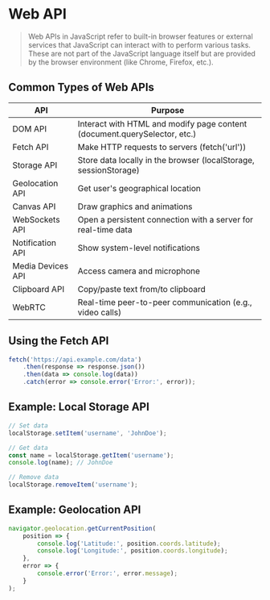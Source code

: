 # Web API

> Web APIs in JavaScript refer to built-in browser features or external services that JavaScript can interact with to perform various tasks. These are not part of the JavaScript language itself but are provided by the browser environment (like Chrome, Firefox, etc.).

## Common Types of Web APIs

|API|	Purpose|
|---|---|
DOM API|	Interact with HTML and modify page content (document.querySelector, etc.)
Fetch API|	Make HTTP requests to servers (fetch('url'))
Storage API	|Store data locally in the browser (localStorage, sessionStorage)
Geolocation API|	Get user's geographical location
Canvas API|	Draw graphics and animations
WebSockets API|	Open a persistent connection with a server for real-time data
Notification API|	Show system-level notifications
Media Devices API|	Access camera and microphone
Clipboard API|	Copy/paste text from/to clipboard
WebRTC|	Real-time peer-to-peer communication (e.g., video calls)

## Using the Fetch API

```js
fetch('https://api.example.com/data')
    .then(response => response.json())
    .then(data => console.log(data))
    .catch(error => console.error('Error:', error));
```

## Example: Local Storage API

```js
// Set data
localStorage.setItem('username', 'JohnDoe');

// Get data
const name = localStorage.getItem('username');
console.log(name); // JohnDoe

// Remove data
localStorage.removeItem('username');
```

## Example: Geolocation API

```javascript
navigator.geolocation.getCurrentPosition(
    position => {
        console.log('Latitude:', position.coords.latitude);
        console.log('Longitude:', position.coords.longitude);
    },
    error => {
        console.error('Error:', error.message);
    }
);
```
